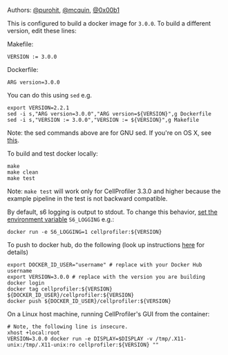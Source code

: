 Authors: [@purohit](https://github.com/purohit), [@mcquin](https://github.com/mcquin), [@0x00b1](https://github.com/0x00b1)

This is configured to build a docker image for `3.0.0`. To build a different version, edit these lines:

Makefile:

    VERSION := 3.0.0

Dockerfile:

    ARG version=3.0.0
    
You can do this using `sed` e.g.
    
    export VERSION=2.2.1
    sed -i s,"ARG version=3.0.0","ARG version=${VERSION}",g Dockerfile
    sed -i s,"VERSION := 3.0.0","VERSION := ${VERSION}",g Makefile

Note: the sed commands above are for GNU sed. If you're on OS X, see [this](https://stackoverflow.com/questions/30003570/how-to-use-gnu-sed-on-mac-os-x).

To build and test docker locally:

    make
    make clean
    make test

Note: `make test` will work only for CellProfiler 3.3.0 and higher because the example pipeline in the test is not backward compatible.

By default, s6 logging is output to stdout. To change this behavior, [set the environment variable](https://github.com/just-containers/s6-overlay#customizing-s6-behaviour) `S6_LOGGING` e.g.:

    docker run -e S6_LOGGING=1 cellprofiler:${VERSION}


To push to docker hub, do the following (look up instructions [here](https://docs.docker.com/docker-cloud/builds/push-images/) for details)

    export DOCKER_ID_USER="username" # replace with your Docker Hub username 
    export VERSION=3.0.0 # replace with the version you are building
    docker login
    docker tag cellprofiler:${VERSION}  ${DOCKER_ID_USER}/cellprofiler:${VERSION} 
    docker push ${DOCKER_ID_USER}/cellprofiler:${VERSION} 
    
 On a Linux host machine, running CellProfiler's GUI from the container:

    # Note, the following line is insecure.
    xhost +local:root
    VERSION=3.0.0 docker run -e DISPLAY=$DISPLAY -v /tmp/.X11-unix:/tmp/.X11-unix:ro cellprofiler:${VERSION} ""
